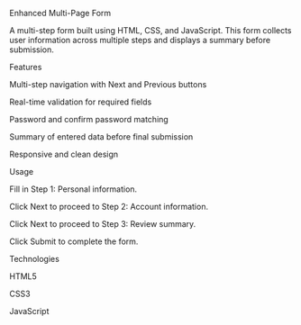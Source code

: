 Enhanced Multi-Page Form

A multi-step form built using HTML, CSS, and JavaScript.
This form collects user information across multiple steps and displays a summary before submission.

 Features

Multi-step navigation with Next and Previous buttons

Real-time validation for required fields

Password and confirm password matching

Summary of entered data before final submission

Responsive and clean design

 Usage

Fill in Step 1: Personal information.

Click Next to proceed to Step 2: Account information.

Click Next to proceed to Step 3: Review summary.

Click Submit to complete the form.

 Technologies

HTML5

CSS3

JavaScript
